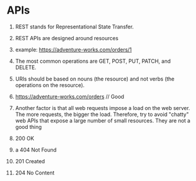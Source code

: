 # APIs

1. REST stands for Representational State Transfer.

2. REST APIs are designed around resources

3. example: https://adventure-works.com/orders/1

4. The most common operations are GET, POST, PUT, PATCH, and DELETE.

5. URIs should be based on nouns (the resource) and not verbs (the operations on the resource).

6. https://adventure-works.com/orders // Good

7. Another factor is that all web requests impose a load on the web server. The more requests, the bigger the load. Therefore, try to avoid "chatty" web APIs that expose a large number of small resources. They are not a good thing

8. 200 OK

9. a 404 Not Found

10. 201 Created

11. 204 No Content
